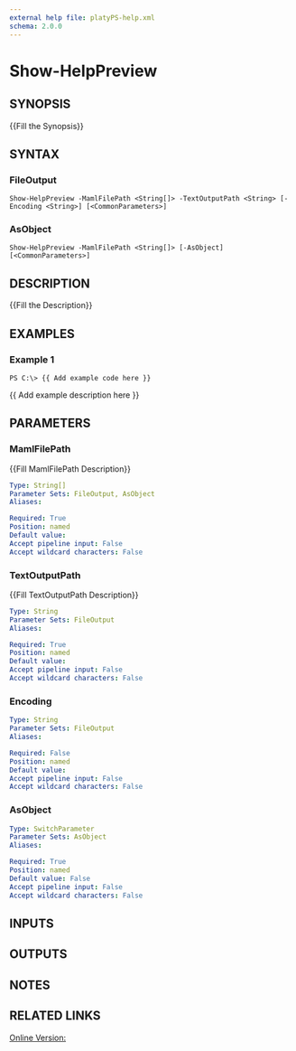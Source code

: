 ```yaml
---
external help file: platyPS-help.xml
schema: 2.0.0
---
```


# Show-HelpPreview
## SYNOPSIS
{{Fill the Synopsis}}

## SYNTAX

### FileOutput
```
Show-HelpPreview -MamlFilePath <String[]> -TextOutputPath <String> [-Encoding <String>] [<CommonParameters>]
```

### AsObject
```
Show-HelpPreview -MamlFilePath <String[]> [-AsObject] [<CommonParameters>]
```

## DESCRIPTION
{{Fill the Description}}

## EXAMPLES

### Example 1
```
PS C:\> {{ Add example code here }}
```

{{ Add example description here }}

## PARAMETERS

### MamlFilePath
{{Fill MamlFilePath Description}}

```yaml
Type: String[]
Parameter Sets: FileOutput, AsObject
Aliases: 

Required: True
Position: named
Default value: 
Accept pipeline input: False
Accept wildcard characters: False
```

### TextOutputPath
{{Fill TextOutputPath Description}}

```yaml
Type: String
Parameter Sets: FileOutput
Aliases: 

Required: True
Position: named
Default value: 
Accept pipeline input: False
Accept wildcard characters: False
```

### Encoding
```yaml
Type: String
Parameter Sets: FileOutput
Aliases: 

Required: False
Position: named
Default value: 
Accept pipeline input: False
Accept wildcard characters: False
```

### AsObject
```yaml
Type: SwitchParameter
Parameter Sets: AsObject
Aliases: 

Required: True
Position: named
Default value: False
Accept pipeline input: False
Accept wildcard characters: False
```

## INPUTS

## OUTPUTS

## NOTES

## RELATED LINKS

[Online Version:]()


